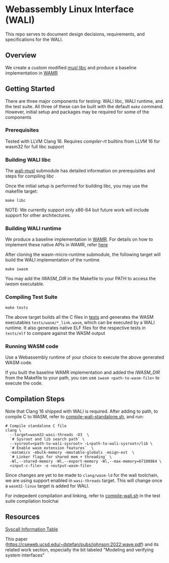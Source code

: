 # Webassembly Linux Interface (WALI)

This repo serves to document design decisions, requirements, and specifications for the WALI.

## Overview
We create a custom modified [musl libc](https://github.com/arjunr2/wali-musl) and produce a baseline
implementation in [WAMR](https://github.com/SilverLineFramework/wasm-micro-runtime/tree/wali)

## Getting Started

There are three major components for testing: WALI libc, WALI runtime, and the test suite. All three of these can
be built with the default `make` command. However, initial setup and packages may be required for some of the components

### Prerequisites

Tested with LLVM Clang 16. Requires *compiler-rt* builtins from LLVM 16 for wasm32 for full libc support


### Building WALI libc

The [wali-musl](wali-musl) submodule has detailed information on prerequisites and steps for compiling libc

Once the initial setup is performed for building libc, you may use the makefile target:
```shell
make libc
```

NOTE: We currently support only x86-64 but future work will include support for other architectures.

### Building WALI runtime

We produce a baseline implementation in [WAMR](https://github.com/SilverLineFramework/wasm-micro-runtime/tree/wali).
For details on how to implement these native APIs in WAMR, refer [here](https://github.com/bytecodealliance/wasm-micro-runtime/blob/main/doc/export_native_api.md)

After cloning the wasm-micro-runtime submodule, the following target will build the WALI implementation of the runtime
```shell
make iwasm
```
You may add the *IWASM_DIR* in the Makefile to your PATH to access the *iwasm* executable.


### Compiling Test Suite
```shell
make tests
```

The above target builds all the C files in [tests](tests) and generates the WASM executables `tests/wasm/*_link.wasm`, which
can be executed by a WALI runtime. It also generates native ELF files for the respective tests in `tests/elf` to compare
against the WASM output


### Running WASM code

Use a Webassembly runtime of your choice to execute the above generated WASM code.

If you built the baseline WAMR implementation and added the *IWASM_DIR* from the Makefile to your path,
you can use `iwasm <path-to-wasm-file>` to execute the code.


## Compilation Steps

Note that Clang 16 shipped with WALI is required. After adding to path, to compile C to WASM, refer to
[compile-wali-standalone.sh](tests/compile-wali-standalone.sh), and run:

```shell
# Compile standalone C file
clang \
  --target=wasm32-wasi-threads -O3  \
  `# Sysroot and lib search path` \
  --sysroot=<path-to-wali-sysroot> -L<path-to-wali-sysroot>/lib \
  `# Enable wasm extension features`  \
  -matomics -mbulk-memory -mmutable-globals -msign-ext  \
  `# Linker flags for shared mem + threading` \
  -Wl,--shared-memory -Wl,--export-memory -Wl,--max-memory=67108864 \
  <input-c-file> -o <output-wasm-file>
```


Since changes are yet to be made to `clang/wasm-ld` for the wali toolchain, we are using support enabled 
in `wasi-threads` target. This will change once a `wasm32-linux` target is added for WALI.

For indepedent compilation and linking, refer to [compile-wali.sh](tests/compile-wali.sh) in the test suite compilation toolchai


## Resources
[Syscall Information Table](https://docs.google.com/spreadsheets/d/1__2NqMqGLHdjFFYonkF49IkGgfv62TJCpZuXqhXwnlc/edit?usp=sharing)

This paper (https://cseweb.ucsd.edu/~dstefan/pubs/johnson:2022:wave.pdf) and its related work section, especially the bit labeled "Modeling and verifying system interfaces"

